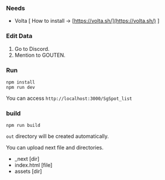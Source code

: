 ### Needs

- Volta [ How to install -> [https://volta.sh/](https://volta.sh/) ]

### Edit Data
1. Go to Discord.
2. Mention to GOUTEN.

### Run

```
npm install
npm run dev
```

You can access `http://localhost:3000/SgSpot_list`

### build
```
npm run build 
```
`out` directory will be created automatically.

You can upload next file and directories.
- _next [dir]
- index.html [file]
- assets [dir]
